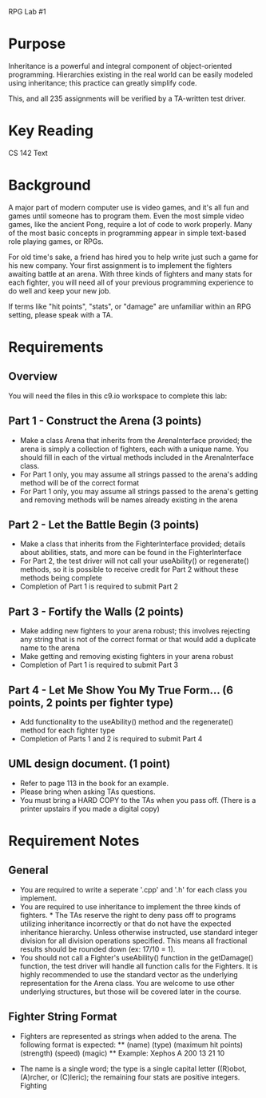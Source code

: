RPG Lab #1

# Purpose

Inheritance is a powerful and integral component of object-oriented programming. Hierarchies existing in the real world can be easily modeled using inheritance; this practice can greatly simplify code.

This, and all 235 assignments will be verified by a TA-written test driver.

# Key Reading

CS 142 Text

# Background

A major part of modern computer use is video games, and it's all fun and games until someone has to program them. Even the most simple video games, like the ancient Pong, require a lot of code to work properly. Many of the most basic concepts in programming appear in simple text-based role playing games, or RPGs.

For old time's sake, a friend has hired you to help write just such a game for his new company. Your first assignment is to implement the fighters awaiting battle at an arena. With three kinds of fighters and many stats for each fighter, you will need all of your previous programming experience to do well and keep your new job.

If terms like "hit points", "stats", or "damage" are unfamiliar within an RPG setting, please speak with a TA.

# Requirements

## Overview

You will need the files in this c9.io workspace to complete this lab:

## Part 1 - Construct the Arena (3 points)

* Make a class Arena that inherits from the ArenaInterface provided; the arena is simply a collection of fighters, each with a unique name.  You should fill in each of the virtual methods included in the ArenaInterface class.
* For Part 1 only, you may assume all strings passed to the arena's adding method will be of the correct format
* For Part 1 only, you may assume all strings passed to the arena's getting and removing methods will be names already existing in the arena

## Part 2 - Let the Battle Begin (3 points)

* Make a class that inherits from the FighterInterface provided; details about abilities, stats, and more can be found in the FighterInterface
* For Part 2, the test driver will not call your useAbility() or regenerate() methods, so it is possible to receive credit for Part 2 without these methods being complete
* Completion of Part 1 is required to submit Part 2

## Part 3 - Fortify the Walls (2 points)

* Make adding new fighters to your arena robust; this involves rejecting any string that is not of the correct format or that would add a duplicate name to the arena
* Make getting and removing existing fighters in your arena robust
* Completion of Part 1 is required to submit Part 3

## Part 4 - Let Me Show You My True Form... (6 points, 2 points per fighter type)

* Add functionality to the useAbility() method and the regenerate() method for each fighter type
* Completion of Parts 1 and 2 is required to submit Part 4

## UML design document. (1 point)

* Refer to page 113 in the book for an example.
* Please bring when asking TAs questions.
* You must bring a HARD COPY to the TAs when you pass off. (There is a printer upstairs if you made a digital copy)

# Requirement Notes

## General

* You are required to write a seperate '.cpp' and '.h' for each class you implement.
* You are required to use inheritance to implement the three kinds of fighters. * The TAs reserve the right to deny pass off to programs utilizing inheritance incorrectly or that do not have the expected inheritance hierarchy.
Unless otherwise instructed, use standard integer division for all division operations specified. This means all fractional results should be rounded down (ex: 17/10 = 1).
* You should not call a Fighter's useAbility() function in the getDamage() function, the test driver will handle all function calls for the Fighters.
It is highly recommended to use the standard vector as the underlying representation for the Arena class. You are welcome to use other underlying structures, but those will be covered later in the course.

## Fighter String Format

* Fighters are represented as strings when added to the arena. The following format is expected:
** (name) (type) (maximum hit points) (strength) (speed) (magic)
** Example: Xephos A 200 13 21 10

* The name is a single word; the type is a single capital letter ((R)obot, (A)rcher, or (C)leric); the remaining four stats are positive integers.
Fighting



